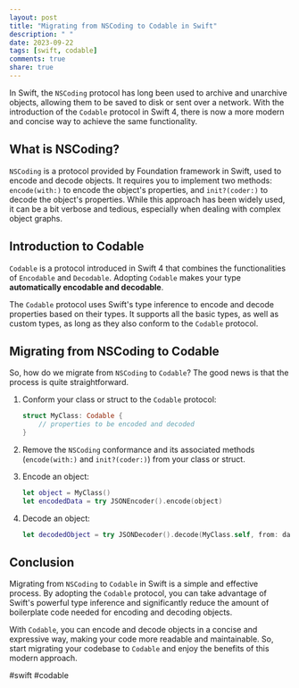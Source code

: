 ```yaml
---
layout: post
title: "Migrating from NSCoding to Codable in Swift"
description: " "
date: 2023-09-22
tags: [swift, codable]
comments: true
share: true
---
```


In Swift, the `NSCoding` protocol has long been used to archive and unarchive objects, allowing them to be saved to disk or sent over a network. With the introduction of the `Codable` protocol in Swift 4, there is now a more modern and concise way to achieve the same functionality.

## What is NSCoding?

`NSCoding` is a protocol provided by Foundation framework in Swift, used to encode and decode objects. It requires you to implement two methods: `encode(with:)` to encode the object's properties, and `init?(coder:)` to decode the object's properties. While this approach has been widely used, it can be a bit verbose and tedious, especially when dealing with complex object graphs.

## Introduction to Codable

`Codable` is a protocol introduced in Swift 4 that combines the functionalities of `Encodable` and `Decodable`. Adopting `Codable` makes your type **automatically encodable and decodable**.

The `Codable` protocol uses Swift's type inference to encode and decode properties based on their types. It supports all the basic types, as well as custom types, as long as they also conform to the `Codable` protocol.

## Migrating from NSCoding to Codable

So, how do we migrate from `NSCoding` to `Codable`? The good news is that the process is quite straightforward.

1. Conform your class or struct to the `Codable` protocol:
   
   ```swift
   struct MyClass: Codable {
       // properties to be encoded and decoded
   }
   ```

2. Remove the `NSCoding` conformance and its associated methods (`encode(with:)` and `init?(coder:)`) from your class or struct.

3. Encode an object:

   ```swift
   let object = MyClass()
   let encodedData = try JSONEncoder().encode(object)
   ```

4. Decode an object:

   ```swift
   let decodedObject = try JSONDecoder().decode(MyClass.self, from: data)
   ```

## Conclusion

Migrating from `NSCoding` to `Codable` in Swift is a simple and effective process. By adopting the `Codable` protocol, you can take advantage of Swift's powerful type inference and significantly reduce the amount of boilerplate code needed for encoding and decoding objects.

With `Codable`, you can encode and decode objects in a concise and expressive way, making your code more readable and maintainable. So, start migrating your codebase to `Codable` and enjoy the benefits of this modern approach.

#swift #codable
